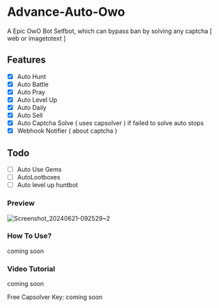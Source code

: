 # Advance-Auto-Owo
A Epic OwO Bot Selfbot, which can bypass ban by solving any captcha [ web or imagetotext ]

## Features
- [x] Auto Hunt
- [x] Auto Battle
- [x] Auto Pray
- [x] Auto Level Up 
- [x] Auto Daily
- [x] Auto Sell
- [x] Auto Captcha Solve ( uses capsolver ) if failed to solve auto stops
- [x] Webhook Notifier ( about captcha )

## Todo
- [ ] Auto Use Gems
- [ ] AutoLootboxes
- [ ] Auto level up huntbot

### Preview
![Screenshot_20240621-092529~2](https://github.com/TheAxes/Advance-Auto-Owo/assets/110020190/baba0971-c37f-417a-9b6d-67012b1dd9b9)

### How To Use?
coming soon
### Video Tutorial
coming soon


Free Capsolver Key: coming soon
